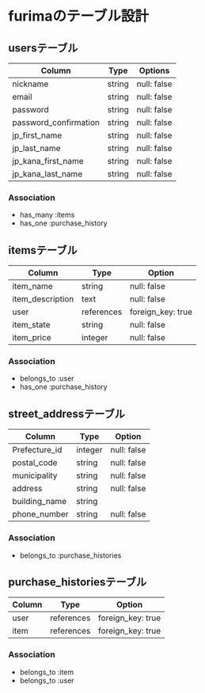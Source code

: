# furimaのテーブル設計

## usersテーブル

| Column                | Type    | Options       |
| --------------------- | ------- | ------------- |
| nickname              | string  | null: false   |
| email                 | string  | null: false   |
| password              | string  | null: false   |
| password_confirmation | string  | null: false   |
| jp_first_name         | string  | null: false   |
| jp_last_name          | string  | null: false   |
| jp_kana_first_name    | string  | null: false   |
| jp_kana_last_name     | string  | null: false   |

### Association

- has_many :items
- has_one :purchase_history

## itemsテーブル

| Column           | Type          | Option               |
| ---------------- | ------------- | -------------------- |
| item_name        | string        | null: false          |
| item_description | text          | null: false          |
| user             | references    | foreign_key: true    |
| item_state       | string        | null: false          |
| item_price       | integer       | null: false          |


### Association

- belongs_to :user
- has_one :purchase_history

## street_addressテーブル

| Column          | Type     | Option        |
| --------------- | -------- | ------------- |
| Prefecture_id   | integer  | null: false   |
| postal_code     | string   | null: false   |
| municipality    | string   | null: false   |
| address         | string   | null: false   |
| building_name   | string   |               |
| phone_number    | string   | null: false   |



### Association
- belongs_to :purchase_histories



## purchase_historiesテーブル

| Column      | Type         | Option            |
| ----------- | ------------ | ----------------- |
| user        | references   | foreign_key: true |
| item        | references   | foreign_key: true |



### Association

- belongs_to :item
- belongs_to :user